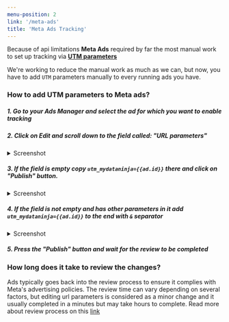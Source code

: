 ```yaml
---
menu-position: 2
link: '/meta-ads'
title: 'Meta Ads Tracking'
---
```


Because of api limitations **Meta Ads** required by far the most manual work to set up tracking via [**UTM parameters**](./how-mydataninja-tracking-works)

We're working to reduce the manual work as much as we can, but now, you have to add `UTM` parameters manually to every running ads you have.

### How to add UTM parameters to Meta ads?

##### 1. Go to your Ads Manager and select the ad for which you want to enable tracking

##### 2. Click on Edit and scroll down to the field called: "URL parameters"

<details>
<summary>Screenshot</summary>
<p>

![meta ad url](./screens/meta-ad-url.png)

</p>
</details>

##### 3. If the field is empty copy `utm_mydataninja={{ad.id}}` there and click on "Publish" button.

<details>
<summary>Screenshot</summary>
<p>

![meta empty url](./screens/meta-empty-url.png)

</p>
</details>

##### 4. If the field is not empty and has other parameters in it add `utm_mydataninja={{ad.id}}` to the end with `&` separator

<details>
<summary>Screenshot</summary>
<p>

![meta non empty url](./screens/meta-non-empty-url.png)

</p>
</details>

##### 5. Press the "Publish" button and wait for the review to be completed

### How long does it take to review the changes?

Ads typically goes back into the review process to ensure it complies with Meta's advertising policies. The review time can vary depending on several factors, but editing url parameters is considered as a minor change and it usually completed in a minutes but may take hours to complete. Read more about review process on this [link](https://transparency.meta.com/en-gb/policies/ad-standards/?)
